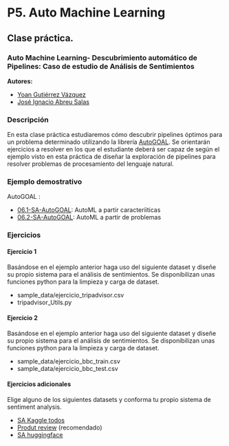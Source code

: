 P5. Auto Machine Learning
====================================

## **Clase práctica.**

### Auto Machine Learning- Descubrimiento automático de Pipelines: Caso de estudio de Análisis de Sentimientos

**Autores:**

- [Yoan Gutiérrez Vázquez][yoan]
- [José Ignacio Abreu Salas][abreu]

### Descripción

En esta clase práctica estudiaremos cómo descubrir pipelines óptimos para un problema determinado utilizando la librería [AutoGOAL].
Se orientarán ejercicios a resolver en los que el estudiante deberá ser capaz de según el ejemplo visto en esta práctica de diseñar la exploración de pipelines para resolver problemas de procesamiento del lenguaje natural.

### Ejemplo demostrativo

AutoGOAL :

- [06.1-SA-AutoGOAL]: AutoML a partir caracteríiticas
- [06.2-SA-AutoGOAL]: AutoML a partir de problemas

### Ejercicios

#### Ejercicio 1

Basándose en el ejemplo anterior haga uso del siguiente dataset y diseñe su propio sistema para el análisis de sentimientos. Se disponibilizan unas funciones python para la limpieza y carga de dataset.

- sample_data/ejercicio_tripadvisor.csv
- tripadvisor_Utils.py

#### Ejercicio 2

Basándose en el ejemplo anterior haga uso del siguiente dataset y diseñe su propio sistema para el análisis de sentimientos. Se disponibilizan unas funciones python para la limpieza y carga de dataset.

- sample_data/ejercicio_bbc_train.csv
- sample_data/ejercicio_bbc_test.csv

#### Ejercicios adicionales

Elige alguno de los siguientes datasets y conforma tu propio sistema de sentiment analysis.

- [SA Kaggle todos][kaggle]
- [Produt review][product] (recomendado)
- [SA huggingface][huggingface]

[huggingface]: https://huggingface.co/datasets?search=sentiment
[product]: https://www.kaggle.com/arbazkhan971/product-sentiment-analysis
[kaggle]: https://www.kaggle.com/search?q=sentiment+analysis+in%3Adatasets

[yoan]: https://orcid.org/0000-0002-4052-7427
[abreu]: https://orcid.org/0000-0002-4637-4206

[06.1-SA-AutoGOAL]: https://github.com/TeachingTextMining/TextClassification/blob/main/06-SA-AutoGOAL/06_TextClassification_with_AutoGOAL.ipynb
[06.2-SA-AutoGOAL]: https://github.com/TeachingTextMining/TextClassification/blob/main/06-SA-AutoGOAL/06_TextClassification_with_AutoGOAL_End2End.ipynb
[AutoGOAL]: https://autogoal.github.io/
